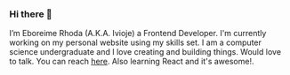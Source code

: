 ### Hi there 👋
I’m Eboreime Rhoda (A.K.A. Ivioje) a Frontend Developer. I'm currently working on my personal website using my skills set. I am a computer science undergraduate and I love creating and building things. Would love to talk. You can reach [here](https://twitter.com/EboreimeR). Also learning React and it's awesome!.
